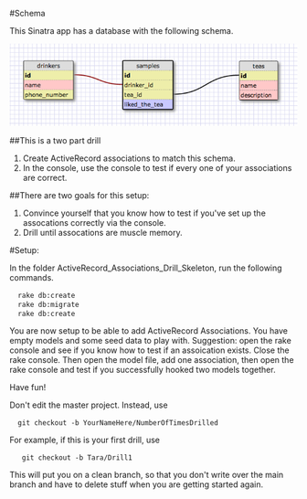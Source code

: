 #Schema

This Sinatra app has a database with the following schema. 

![](README_imgs/schema.png)

##This is a two part drill 

1. Create ActiveRecord associations to match this schema. 
2. In the console, use the console to test if every one of your associations are correct. 

##There are two goals for this setup:
1. Convince yourself that you know how to test if you've set up the assocations correctly via the console.
2. Drill until assocations are muscle memory. 



#Setup: 

In the folder ActiveRecord_Associations_Drill_Skeleton, run the following commands.

```
  rake db:create
  rake db:migrate
  rake db:create
```

You are now setup to be able to add ActiveRecord Associations. You have empty models and some seed data to play with.  Suggestion: open the rake console and see if you know how to test if an assoication exists.  Close the rake console. Then open the model file, add one association, then open the rake console and test if you successfully hooked two models together.

Have fun!


Don't edit the master project.  Instead, use

```
  git checkout -b YourNameHere/NumberOfTimesDrilled
```

For example, if this is your first drill, use

```
   git checkout -b Tara/Drill1
```

This will put you on a clean branch, so that you don't write over the main branch and have to delete stuff when you are getting started again. 